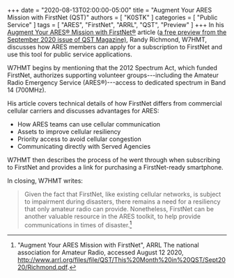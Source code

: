 +++
date = "2020-08-13T02:00:00-05:00"
title = "Augment Your ARES Mission with FirstNet (QST)"
authors = [ "K0STK" ]
categories = [ "Public Service" ]
tags = [ "ARES", "FirstNet", "ARRL", "QST", "Preview" ]
+++
In his 
[Augment Your ARES&reg; Mission with FirstNet&reg;](http://www.arrl.org/files/file/QST/This%20Month%20in%20QST/Sept2020/Richmond.pdf)
article ([a free preview from the September 2020 issue of QST Magazine)](http://www.arrl.org/this-month-in-qst),
Randy Richmond, W7HMT, discusses how ARES members can apply for a subscription
to FirstNet and use this tool for public service applications.

<!--more-->

W7HMT begins by mentioning that the 2012 Spectrum Act, which funded FirstNet, authorizes
supporting volunteer groups---including the Amateur Radio Emergency Service
(ARES&reg;)---access to dedicated spectrum in Band 14 (700MHz).

His article covers technical details of how FirstNet differs from commercial
cellular carriers and discusses advantages for ARES:

* How ARES teams can use cellular communication
* Assets to improve cellular resiliency
* Priority access to avoid cellular congestion
* Communicating directly with Served Agencies 

W7HMT then describes the process of he went through when subscribing to
FirstNet and provides a link for purchasing a FirstNet-ready smartphone.

In closing, W7HMT writes:

>Given the fact that FirstNet, like existing cellular networks, is
>subject to impairment during disasters, there remains a need for a
>resiliency that only amateur radio can provide. Nonetheless, FirstNet
>can be another valuable resource in the ARES toolkit, to help provide
>communications in times of disaster.[^1]

[^1]: "Augment Your ARES Mission with FirstNet", ARRL The national association for Amateur Radio, accessed August 12 2020, http://www.arrl.org/files/file/QST/This%20Month%20in%20QST/Sept2020/Richmond.pdf.

